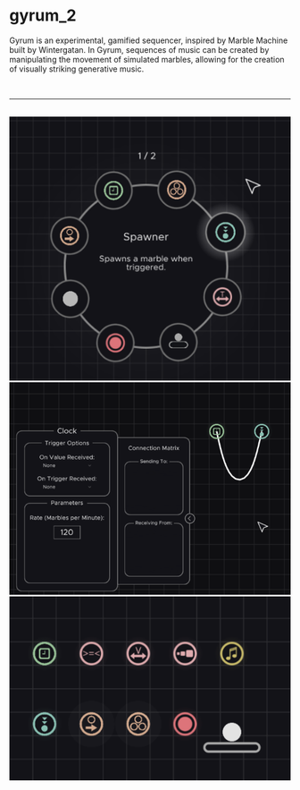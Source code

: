 # gyrum_2
Gyrum is an experimental, gamified sequencer, inspired by Marble Machine built by Wintergatan. In Gyrum, sequences of music can be created by manipulating the movement of simulated marbles, allowing for the creation of visually striking generative music.

<br>

---

<br>

<img src="https://github.com/Eeelis/gyrum_2/blob/main/Images/RadialMenu.png" width="600">

<br>

<img src="https://github.com/Eeelis/gyrum_2/blob/main/Images/ContextMenu.png" width="600">

<br>

<img src="https://github.com/Eeelis/gyrum_2/blob/main/Images/Parts.png" width="600">
